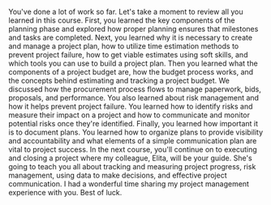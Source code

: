 You've done a lot of work so far. Let's take a moment to review all you learned
in this course. First, you learned the key components of the planning phase and
explored how proper planning ensures that milestones and tasks are completed.
Next, you learned why it is necessary to create and manage a project plan, how
to utilize time estimation methods to prevent project failure, how to get viable
estimates using soft skills, and which tools you can use to build a project
plan. Then you learned what the components of a project budget are, how the
budget process works, and the concepts behind estimating and tracking a project
budget. We discussed how the procurement process flows to manage paperwork,
bids, proposals, and performance. You also learned about risk management and how
it helps prevent project failure. You learned how to identify risks and measure
their impact on a project and how to communicate and monitor potential risks
once they're identified. Finally, you learned how important it is to document
plans. You learned how to organize plans to provide visibility and
accountability and what elements of a simple communication plan are vital to
project success. In the next course, you'll continue on to executing and closing
a project where my colleague, Elita, will be your guide. She's going to teach
you all about tracking and measuring project progress, risk management, using
data to make decisions, and effective project communication. I had a wonderful
time sharing my project management experience with you. Best of luck.